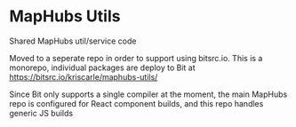 # MapHubs Utils

Shared MapHubs util/service code

Moved to a seperate repo in order to support using bitsrc.io. This is a monorepo, individual packages are deploy to Bit at https://bitsrc.io/kriscarle/maphubs-utils/

Since Bit only supports a single compiler at the moment, the main MapHubs repo is configured for React component builds, and this repo handles generic JS builds
